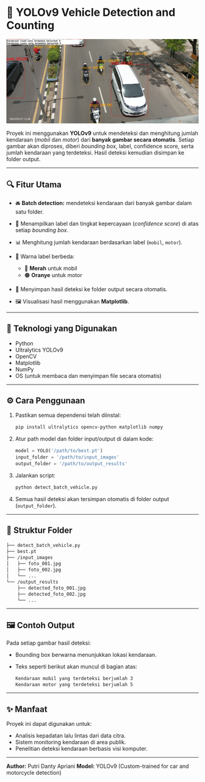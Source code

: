 # 🚗 YOLOv9 Vehicle Detection and Counting

![Deteksi Kendaraan](https://github.com/danty-putri/deteksi_gambarkendaraan/blob/main/detected_foto_0031.jpg)

Proyek ini menggunakan **YOLOv9** untuk mendeteksi dan menghitung jumlah kendaraan (*mobil* dan *motor*) dari **banyak gambar secara otomatis**.
Setiap gambar akan diproses, diberi *bounding box*, label, confidence score, serta jumlah kendaraan yang terdeteksi.
Hasil deteksi kemudian disimpan ke folder output.

---

## 🔍 Fitur Utama

* 🚘 **Batch detection:** mendeteksi kendaraan dari banyak gambar dalam satu folder.
* 🎯 Menampilkan label dan tingkat kepercayaan (*confidence score*) di atas setiap *bounding box*.
* 📊 Menghitung jumlah kendaraan berdasarkan label (`mobil`, `motor`).
* 🌈 Warna label berbeda:

  * 🔴 **Merah** untuk mobil
  * 🟠 **Oranye** untuk motor
* 💾 Menyimpan hasil deteksi ke folder output secara otomatis.
* 🖼️ Visualisasi hasil menggunakan **Matplotlib**.

---

## 🧠 Teknologi yang Digunakan

* Python
* Ultralytics YOLOv9
* OpenCV
* Matplotlib
* NumPy
* OS (untuk membaca dan menyimpan file secara otomatis)

---

## ⚙️ Cara Penggunaan

1. Pastikan semua dependensi telah diinstal:

   ```bash
   pip install ultralytics opencv-python matplotlib numpy
   ```

2. Atur path model dan folder input/output di dalam kode:

   ```python
   model = YOLO('/path/to/best.pt')
   input_folder = '/path/to/input_images'
   output_folder = '/path/to/output_results'
   ```

3. Jalankan script:

   ```bash
   python detect_batch_vehicle.py
   ```

4. Semua hasil deteksi akan tersimpan otomatis di folder output (`output_folder`).

---

## 📁 Struktur Folder

```
├── detect_batch_vehicle.py
├── best.pt
├── /input_images
│   ├── foto_001.jpg
│   ├── foto_002.jpg
│   └── ...
└── /output_results
    ├── detected_foto_001.jpg
    ├── detected_foto_002.jpg
    └── ...
```

---

## 🖼️ Contoh Output

Pada setiap gambar hasil deteksi:

* Bounding box berwarna menunjukkan lokasi kendaraan.
* Teks seperti berikut akan muncul di bagian atas:

  ```
  Kendaraan mobil yang terdeteksi berjumlah 3
  Kendaraan motor yang terdeteksi berjumlah 5
  ```

---

## ✨ Manfaat

Proyek ini dapat digunakan untuk:

* Analisis kepadatan lalu lintas dari data citra.
* Sistem monitoring kendaraan di area publik.
* Penelitian deteksi kendaraan berbasis visi komputer.

---

**Author:** Putri Danty Apriani
**Model:** YOLOv9 (Custom-trained for car and motorcycle detection)
